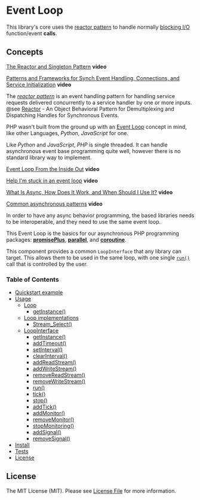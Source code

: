 # Event Loop

This library's core uses the [reactor pattern](https://en.wikipedia.org/wiki/Reactor_pattern) to handle normally [blocking I/O](https://nodejs.org/en/docs/guides/blocking-vs-non-blocking/#blocking) function/event __calls__.

## Concepts

[The Reactor and Singleton Pattern](https://youtu.be/pmtrUcPs4GQ) __video__

[Patterns and Frameworks for Synch Event Handling, Connections, and Service Initialization](https://youtu.be/m-J9FCFOMUE) __video__

The [_reactor pattern_](https://youtu.be/izdvImum8ow) is an event handling pattern for handling service requests delivered concurrently to a service handler by one or more inputs. @see [Reactor](https://github.com/tpn/pdfs/blob/master/Reactor%20-%20An%20Object%20Behavioral%20Pattern%20for%20Demultiplexing%20and%20Dispatching%20Handles%20for%20Synchronous%20Events.pdf) - An Object Behavioral Pattern for Demultiplexing and Dispatching Handles for Synchronous Events.

PHP wasn't built from the ground up with an [Event Loop](https://en.wikipedia.org/wiki/Event_loop) concept in mind, like other Languages, _Python_, _JavaScript_ for one.

Like _Python_ and _JavaScript_, _PHP_ is single threaded. It can handle asynchronous event base programming quite well, however there is no standard library way to implement.

[Event Loop From the Inside Out](https://youtu.be/P9csgxBgaZ8) __video__

[Help I'm stuck in an event loop](https://youtu.be/6MXRNXXgP_0) __video__

[What Is Async, How Does It Work, and When Should I Use It?](https://youtu.be/kdzL3r-yJZY) __video__

[Common asynchronous patterns](https://youtu.be/jq2IFUQRbGo) __video__

In order to have any async behavior programming, the based libraries needs to be interoperable, and they need to use the same event loop.

This Event Loop is the basics for our asynchronous PHP programming packages: __[promisePlus](https://github.com/uppes/promisplus)__, __[parallel](https://github.com/uppes/parallel)__, and __[coroutine](https://github.com/uppes/coroutine)__.

This component provides a common `LoopInterface` that any library can target. This allows them to be used in the same loop, with one single [`run()`](#run) call that is controlled by the user.

### Table of Contents

* [Quickstart example](#quickstart-example)
* [Usage](#usage)
  * [Loop](#Loop)
    * [getInstance()](#getInstance)
  * [Loop implementations](#loop-implementations)
    * [Stream_Select()](Stream_Select)
  * [LoopInterface](#loopinterface)
    * [getInstance()](#getInstance)
    * [addTimeout()](#addTimeout)
    * [setInterval()](#setInterval)
    * [clearInterval()](#clearInterval)
    * [addReadStream()](#addReadStream)
    * [addWriteStream()](#addWriteStream)
    * [removeReadStream()](#removeReadStream)
    * [removeWriteStream()](#removeWriteStream)
    * [run()](#run)
    * [tick()](#tick)
    * [stop()](#stop)
    * [addTick()](#addTick)
    * [addMonitor()](#addMonitor)
    * [removeMonitor()](#removeMonitor)
    * [stopMonitoring()](#stopMonitoring)
    * [addSignal()](#addsignal)
    * [removeSignal()](#removesignal)
* [Install](#install)
* [Tests](#tests)
* [License](#license)

## License

The MIT License (MIT). Please see [License File](LICENSE.md) for more information.

